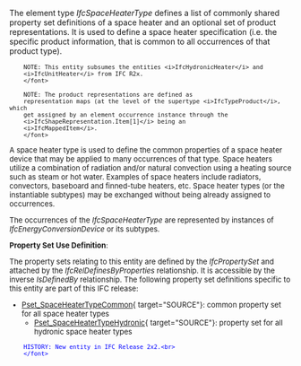 ﻿The element type _IfcSpaceHeaterType_ defines a list of commonly shared property set definitions of a space heater and an optional set of product representations. It is used to define a space heater specification (i.e. the specific product information, that is common to all occurrences of that product type).

> <font size="-1">
    	NOTE: This entity subsumes the entities <i>IfcHydronicHeater</i> and
        <i>IfcUnitHeater</i> from IFC R2x.
    	</font>

> <font size="-1">
		NOTE: The product representations are defined as
		representation maps (at the level of the supertype <i>IfcTypeProduct</i>, which
		get assigned by an element occurrence instance through the
		<i>IfcShapeRepresentation.Item[1]</i> being an
		<i>IfcMappedItem</i>.
    	</font>

A space heater type is used to define the common properties of a space heater device that may be applied to many occurrences of that type. Space heaters utilize a combination of radiation and/or natural convection using a heating source such as steam or hot water. Examples of space heaters include radiators, convectors, baseboard and finned-tube heaters, etc. Space heater types (or the instantiable subtypes) may be exchanged without being already assigned to occurrences.

The occurrences of the _IfcSpaceHeaterType_ are represented by instances of _IfcEnergyConversionDevice_ or its subtypes.

****Property Set Use Definition****:

The property sets relating to this entity are defined by the _IfcPropertySet_ and attached by the _IfcRelDefinesByProperties_ relationship. It is accessible by the inverse _IsDefinedBy_ relationship. The following property set definitions specific to this entity are part of this IFC release:

* [Pset_SpaceHeaterTypeCommon](../../psd/IfcHvacDomain/Pset_SpaceHeaterTypeCommon.xml){ target="SOURCE"}: common property set for all space heater types 
    * [Pset_SpaceHeaterTypeHydronic](../../psd/IfcHvacDomain/Pset_SpaceHeaterTypeHydronic.xml){ target="SOURCE"}: property set for all hydronic space heater types 


> <font color="#0000ff" size="-1">
    	HISTORY: New entity in IFC Release 2x2.<br>
    	</font>
